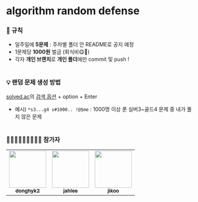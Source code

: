 # algorithm random defense


### 📌  규칙
- 일주일에 **5문제** : 주차별 폴더 안 README로 공지 예정
- 1문제당 **1000원** 벌금 (회식비😋🍻)
- 각자 **개인 브랜치**로 **개인 폴더**에만 commit 및 push !
<br><br>

### 💡  랜덤 문제 생성 방법
<a href="https://solved.ac/ko">solved.ac</a>의 <a href="https://solved.ac/search">검색 옵션</a> + option + Enter
- 예시) `*s3...g4 s#1000.. !@$me` : 1000명 이상 푼 실버3~골드4 문제 중 내가 풀지 않은 문제
<br><br>

### 👨🏻‍💻🧑🏻‍💻👩🏻‍💻  참가자
<table>
  <tr>
    <td align="center"><a href="https://github.com/donghyun1998"><img src="https://avatars.githubusercontent.com/u/81581828?v=4?s=100" width="100px;" alt=""/><br /><sub><b>donghyk2</b></sub></a><br /></td>
    <td align="center"><a href="https://github.com/SONGS4RI"><img src="https://avatars.githubusercontent.com/u/100538007?v=4?s=100" width="100px;" alt=""/><br /><sub><b>jahlee</b></sub></a><br /></td>
    <td align="center"><a href="https://github.com/noeyiz"><img src="https://avatars.githubusercontent.com/u/116897060?v=4?s=100" width="100px;" alt=""/><br /><sub><b>jikoo</b></sub></a><br /></td>
  </tr>
</table>
